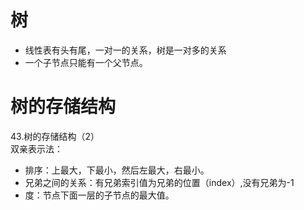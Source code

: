 # 树
* 线性表有头有尾，一对一的关系，树是一对多的关系
* 一个子节点只能有一个父节点。
#  树的存储结构
43.树的存储结构（2）<br>
双亲表示法：
* 排序：上最大，下最小，然后左最大，右最小。
* 兄弟之间的关系：有兄弟索引值为兄弟的位置（index）,没有兄弟为-1
* 度：节点下面一层的子节点的最大值。
